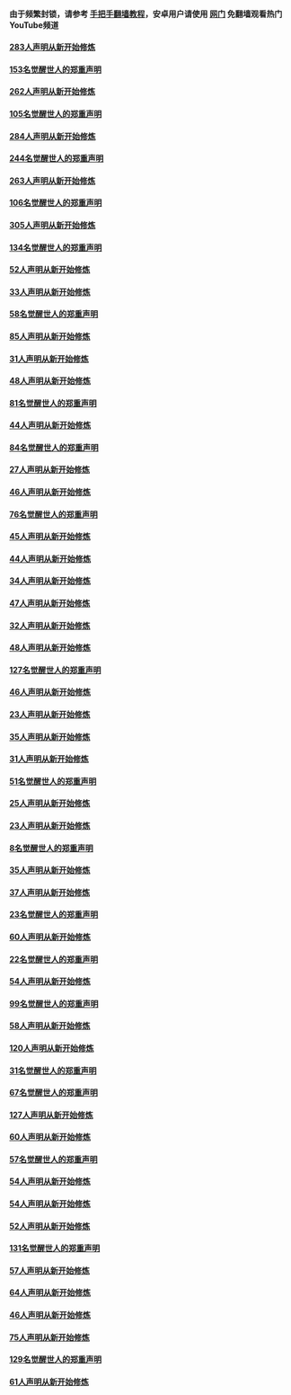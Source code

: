 #### 由于频繁封锁，请参考 [手把手翻墙教程](https://github.com/gfw-breaker/guides/wiki/)，安卓用户请使用 [网门](https://github.com/gfw-breaker/nogfw/blob/master/dl.md?t=04180301) 免翻墙观看热门YouTube频道 

#### [283人声明从新开始修炼](../pages/91/423296.md?t=04180301) 

#### [153名觉醒世人的郑重声明](../pages/91/423295.md?t=04180301) 

#### [262人声明从新开始修炼](../pages/91/423004.md?t=04180301) 

#### [105名觉醒世人的郑重声明](../pages/91/423003.md?t=04180301) 

#### [284人声明从新开始修炼](../pages/91/422707.md?t=04180301) 

#### [244名觉醒世人的郑重声明](../pages/91/422706.md?t=04180301) 

#### [263人声明从新开始修炼](../pages/91/422553.md?t=04180301) 

#### [106名觉醒世人的郑重声明](../pages/91/422552.md?t=04180301) 

#### [305人声明从新开始修炼](../pages/91/422153.md?t=04180301) 

#### [134名觉醒世人的郑重声明](../pages/91/422152.md?t=04180301) 

#### [52人声明从新开始修炼](../pages/91/421846.md?t=04180301) 

#### [33人声明从新开始修炼](../pages/91/421804.md?t=04180301) 

#### [58名觉醒世人的郑重声明](../pages/91/421845.md?t=04180301) 

#### [85人声明从新开始修炼](../pages/91/421769.md?t=04180301) 

#### [31人声明从新开始修炼](../pages/91/421763.md?t=04180301) 

#### [48人声明从新开始修炼](../pages/91/421605.md?t=04180301) 

#### [81名觉醒世人的郑重声明](../pages/91/421656.md?t=04180301) 

#### [44人声明从新开始修炼](../pages/91/421544.md?t=04180301) 

#### [84名觉醒世人的郑重声明](../pages/91/421543.md?t=04180301) 

#### [27人声明从新开始修炼](../pages/91/421465.md?t=04180301) 

#### [46人声明从新开始修炼](../pages/91/421454.md?t=04180301) 

#### [76名觉醒世人的郑重声明](../pages/91/421453.md?t=04180301) 

#### [45人声明从新开始修炼](../pages/91/421452.md?t=04180301) 

#### [44人声明从新开始修炼](../pages/91/421422.md?t=04180301) 

#### [34人声明从新开始修炼](../pages/91/421322.md?t=04180301) 

#### [47人声明从新开始修炼](../pages/91/421264.md?t=04180301) 

#### [32人声明从新开始修炼](../pages/91/421225.md?t=04180301) 

#### [48人声明从新开始修炼](../pages/91/421202.md?t=04180301) 

#### [127名觉醒世人的郑重声明](../pages/91/421224.md?t=04180301) 

#### [46人声明从新开始修炼](../pages/91/421203.md?t=04180301) 

#### [23人声明从新开始修炼](../pages/91/421138.md?t=04180301) 

#### [35人声明从新开始修炼](../pages/91/421122.md?t=04180301) 

#### [31人声明从新开始修炼](../pages/91/421081.md?t=04180301) 

#### [51名觉醒世人的郑重声明](../pages/91/421080.md?t=04180301) 

#### [25人声明从新开始修炼](../pages/91/421020.md?t=04180301) 

#### [23人声明从新开始修炼](../pages/91/420884.md?t=04180301) 

#### [8名觉醒世人的郑重声明](../pages/91/420883.md?t=04180301) 

#### [35人声明从新开始修炼](../pages/91/420809.md?t=04180301) 

#### [37人声明从新开始修炼](../pages/91/420766.md?t=04180301) 

#### [23名觉醒世人的郑重声明](../pages/91/420765.md?t=04180301) 

#### [60人声明从新开始修炼](../pages/91/420727.md?t=04180301) 

#### [22名觉醒世人的郑重声明](../pages/91/420726.md?t=04180301) 

#### [54人声明从新开始修炼](../pages/91/420529.md?t=04180301) 

#### [99名觉醒世人的郑重声明](../pages/91/420528.md?t=04180301) 

#### [58人声明从新开始修炼](../pages/91/420198.md?t=04180301) 

#### [120人声明从新开始修炼](../pages/91/420141.md?t=04180301) 

#### [31名觉醒世人的郑重声明](../pages/91/420197.md?t=04180301) 

#### [67名觉醒世人的郑重声明](../pages/91/420140.md?t=04180301) 

#### [127人声明从新开始修炼](../pages/91/420082.md?t=04180301) 

#### [60人声明从新开始修炼](../pages/91/420081.md?t=04180301) 

#### [57名觉醒世人的郑重声明](../pages/91/420080.md?t=04180301) 

#### [54人声明从新开始修炼](../pages/91/419533.md?t=04180301) 

#### [54人声明从新开始修炼](../pages/91/419532.md?t=04180301) 

#### [52人声明从新开始修炼](../pages/91/419531.md?t=04180301) 

#### [131名觉醒世人的郑重声明](../pages/91/419530.md?t=04180301) 

#### [57人声明从新开始修炼](../pages/91/419430.md?t=04180301) 

#### [64人声明从新开始修炼](../pages/91/419429.md?t=04180301) 

#### [46人声明从新开始修炼](../pages/91/419428.md?t=04180301) 

#### [75人声明从新开始修炼](../pages/91/419427.md?t=04180301) 

#### [129名觉醒世人的郑重声明](../pages/91/419426.md?t=04180301) 

#### [61人声明从新开始修炼](../pages/91/419198.md?t=04180301) 

